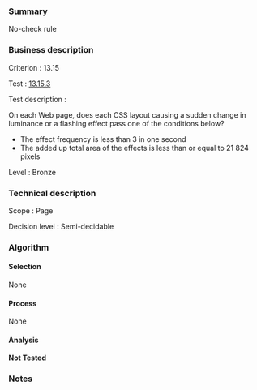 ### Summary

No-check rule

### Business description

Criterion : 13.15

Test : [13.15.3](http://www.accessiweb.org/index.php/accessiweb-22-english-version.html#test-13-15-3)

Test description :

 On each Web page, does each CSS layout causing a sudden change in luminance or a flashing effect pass one of the conditions below? 

 * The effect frequency is less than 3 in one second
 * The added up total area of the effects is less than or equal to 21 824 pixels
 

Level : Bronze 

### Technical description

Scope : Page

Decision level : Semi-decidable

### Algorithm

#### Selection

None

#### Process

None

#### Analysis

**Not Tested**

### Notes

